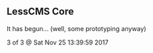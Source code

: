 LessCMS Core
------------

It has begun... (well, some prototyping anyway)

3 of 3 @ Sat Nov 25 13:39:59 2017
